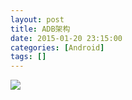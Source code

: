 ```yaml
---
layout: post
title: ADB架构
date: 2015-01-20 23:15:00
categories: [Android]
tags: []
---
```

![](http://img.blog.csdn.net/20150120231537890?watermark/2/text/aHR0cDovL2Jsb2cuY3Nkbi5uZXQvdHVodW9sb25n/font/5a6L5L2T/fontsize/400/fill/I0JBQkFCMA==/dissolve/70/gravity/Center)



